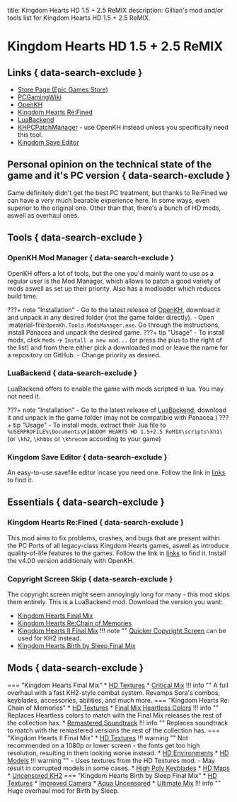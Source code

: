 title: Kingdom Hearts HD 1.5 + 2.5 ReMIX
description: Gillian's mod and/or tools list for Kingdom Hearts HD 1.5 + 2.5 ReMIX.

# Kingdom Hearts HD 1.5 + 2.5 ReMIX
## Links { data-search-exclude }
- [Store Page (Epic Games Store)](https://store.epicgames.com/en-US/p/kingdom-hearts-hd-1-5-2-5-remix)
- [PCGamingWiki](https://www.pcgamingwiki.com/wiki/Kingdom_Hearts_HD_1.5_%2B_2.5_ReMIX)
- [OpenKH](https://github.com/OpenKH/OpenKh/)
- [Kingdom Hearts Re:Fined](https://github.com/TopazTK/KH-ReFined)
- [LuaBackend](https://github.com/Sirius902/LuaBackend/)
- [KHPCPatchManager](https://github.com/AntonioDePau/KHPCPatchManager) - use OpenKH instead unless you specifically need this tool.
- [Kingdom Save Editor](https://github.com/Xeeynamo/KingdomSaveEditor)

## Personal opinion on the technical state of the game and it's PC version { data-search-exclude }
Game definitely didn't get the best PC treatment, but thanks to Re:Fined we can have a very much bearable experience here. In some ways, even superior to the original one. Other than that, there's a bunch of HD mods, aswell as overhaul ones.

## Tools { data-search-exclude }
### OpenKH Mod Manager { data-search-exclude }
OpenKH offers a lot of tools, but the one you'd mainly want to use as a regular user is the Mod Manager, which allows to patch a good variety of mods aswell as set up their priority. Also has a modloader which reduces build time.

???+ note "Installation"
    - Go to the latest release of [OpenKH](https://github.com/OpenKH/OpenKh/releases), download it and unpack in any desired folder (not the game folder directly).
    - Open :material-file:`OpenKh.Tools.ModsManager.exe`. Go through the instructions, install Panacea and unpack the desired game.
???+ tip "Usage"
    - To install mods, click `Mods` -> `Install a new mod...` (or press the plus to the right of the list) and from there either pick a downloaded mod or leave the name for a repository on GitHub.
    - Change priority as desired.
### LuaBackend { data-search-exclude }
LuaBackend offers to enable the game with mods scripted in lua. You may not need it.

???+ note "Installation"
    - Go to the latest release of [LuaBackend](https://github.com/Sirius902/LuaBackend/releases), download it and unpack in the game folder (may not be compatible with Panacea.)
???+ tip "Usage"
    - To install mods, extract their .lua file to `%USERPROFILE%\Documents\KINGDOM HEARTS HD 1.5+2.5 ReMIX\scripts\kh1\` (or `\kh2`, `\khbbs` or `\khrecom` according to your game)
### Kingdom Save Editor { data-search-exclude }
An easy-to-use savefile editor incase you need one. Follow the link in [links](#links) to find it.

## Essentials { data-search-exclude }
### Kingdom Hearts Re:Fined { data-search-exclude }
This mod aims to fix problems, crashes, and bugs that are present within the PC Ports of all legacy-class Kingdom Hearts games, aswell as introduce quality-of-life features to the games. Follow the link in [links](#links) to find it. Install the v4.00 version additionaly with OpenKH.
### Copyright Screen Skip { data-search-exclude }
The copyright screen might seem annoyingly long for many - this mod skips them entirely. This is a LuaBackend mod. Download the version you want:

* [Kingdom Hearts Final Mix](https://www.nexusmods.com/kingdomheartsfinalmix/mods/70)
* [Kingdom Hearts Re:Chain of Memories](https://www.nexusmods.com/kingdomheartsrechainofmemories/mods/12)
* [Kingdom Hearts II Final Mix](https://www.nexusmods.com/kingdomhearts2finalmix/mods/128)
!!! note ""
    [Quicker Copyright Screen](https://www.nexusmods.com/kingdomhearts2finalmix/mods/93) can be used for KH2 instead.
* [Kingdom Hearts Birth by Sleep Final Mix](https://www.nexusmods.com/kingdomheartsbirthbysleepfinalmix/mods/22)

## Mods { data-search-exclude }
=== "Kingdom Hearts Final Mix"
    * [HD Textures](https://www.nexusmods.com/kingdomheartsfinalmix/mods/4)
    * [Critical Mix](https://www.nexusmods.com/kingdomheartsfinalmix/mods/93)
    !!! info ""
        A full overhaul with a fast KH2-style combat system. Revamps Sora's combos, keyblades, accessories, abilities, and much more.
=== "Kingdom Hearts Re: Chain of Memories"
    * [HD Textures](https://www.nexusmods.com/kingdomheartsrechainofmemories/mods/2)
    * [Final Mix Heartless Colors](https://www.nexusmods.com/kingdomheartsrechainofmemories/mods/6)
    !!! info ""
        Replaces Heartless colors to match with the Final Mix releases the rest of the collection has.
    * [Remastered Soundtrack](https://www.nexusmods.com/kingdomheartsrechainofmemories/mods/15)
    !!! info ""
        Replaces soundtrack to match with the remastered versions the rest of the collection has.
=== "Kingdom Hearts II Final Mix"
    * [HD Textures](https://www.nexusmods.com/kingdomhearts2finalmix/mods/17)
    !!! warning ""
        Not recommended on a 1080p or lower screen - the fonts get too high resolution, resulting in them looking worse instead.
    * [HD Environments](https://www.nexusmods.com/kingdomhearts2finalmix/mods/63)
    * [HD Models](https://www.nexusmods.com/kingdomhearts2finalmix/mods/120)
    !!! warning ""
        - Uses textures from the HD Textures mod.
        - May result in corrupted models in some cases.
    * [High Poly Keyblades](https://www.nexusmods.com/kingdomhearts2finalmix/mods/92)
    * [HD Maps](https://www.nexusmods.com/kingdomhearts2finalmix/mods/60)
    * [Uncensored KH2](https://www.nexusmods.com/kingdomhearts2finalmix/mods/150)
=== "Kingdom Hearts Birth by Sleep Final Mix"
    * [HD Textures](https://www.nexusmods.com/kingdomheartsbirthbysleepfinalmix/mods/3)
    * [Improved Camera](https://www.nexusmods.com/kingdomheartsbirthbysleepfinalmix/mods/1)
    * [Aqua Uncensored](https://www.nexusmods.com/kingdomheartsbirthbysleepfinalmix/mods/5)
    * [Ultimate Mix](https://www.nexusmods.com/kingdomheartsbirthbysleepfinalmix/mods/25)
    !!! info ""
        Huge overhaul mod for Birth by Sleep.
